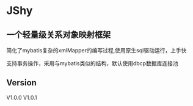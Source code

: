 # JShy
## 一个轻量级关系对象映射框架
简化了mybatis复杂的xmlMapper的编写过程,使用原生sql驱动运行，上手快

支持事务操作，采用与mybatis类似的结构，默认使用dbcp数据库连接池



## Version
V1.0.0
V1.0.1
